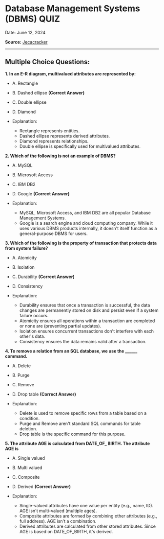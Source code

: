 # Database Management Systems (DBMS) QUIZ

Date: June 12, 2024

**Source:** [Jecacracker](https://jecacracker.in/Daily_Quiz/)

---

## Multiple Choice Questions:

**1. In an E-R diagram, multivalued attributes are represented by:**

* A. Rectangle
* B. Dashed ellipse **(Correct Answer)**
* C. Double ellipse
* D. Diamond

* Explanation:
    * Rectangle represents entities.
    * Dashed ellipse represents derived attributes.
    * Diamond represents relationships.
    * Double ellipse is specifically used for multivalued attributes.

**2. Which of the following is not an example of DBMS?**

* A. MySQL
* B. Microsoft Access
* C. IBM DB2
* D. Google **(Correct Answer)**

* Explanation:
    * MySQL, Microsoft Access, and IBM DB2 are all popular Database Management Systems.
    * Google is a search engine and cloud computing company. While it uses various DBMS products internally, it doesn't itself function as a general-purpose DBMS for users.

**3. Which of the following is the property of transaction that protects data from system failure?**

* A. Atomicity
* B. Isolation
* C. Durability **(Correct Answer)**
* D. Consistency

* Explanation:
    * Durability ensures that once a transaction is successful, the data changes are permanently stored on disk and persist even if a system failure occurs.
    * Atomicity ensures all operations within a transaction are completed or none are (preventing partial updates).
    * Isolation ensures concurrent transactions don't interfere with each other's data.
    * Consistency ensures the data remains valid after a transaction.

**4. To remove a relation from an SQL database, we use the ______ command.**

* A. Delete
* B. Purge
* C. Remove
* D. Drop table **(Correct Answer)**

* Explanation:
    * Delete is used to remove specific rows from a table based on a condition.
    * Purge and Remove aren't standard SQL commands for table deletion.
    * Drop table is the specific command for this purpose.

**5. The attribute AGE is calculated from DATE_OF_ BIRTH. The attribute AGE is**

* A. Single valued
* B. Multi valued
* C. Composite
* D. Derived **(Correct Answer)**

* Explanation:
    * Single-valued attributes have one value per entity (e.g., name, ID). AGE isn't multi-valued (multiple ages).
    * Composite attributes are formed by combining other attributes (e.g., full address). AGE isn't a combination.
    * Derived attributes are calculated from other stored attributes. Since AGE is based on DATE_OF_BIRTH, it's derived.
